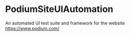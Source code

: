 # PodiumSiteUIAutomation
An automated UI test suite and framework for the website https://www.podium.com/
